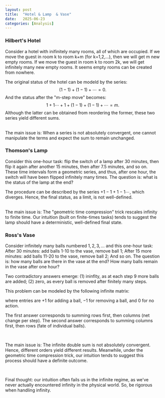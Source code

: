```yaml
---
layout: post
title:  "Hotel & Lamp  & Vase"
date:   2025-06-23
categories: [Analysis]
---
```

### Hilbert's Hotel
Consider a hotel with inifinitely many rooms, all of which are occupied. If we move the guest in room k to room k+m (for k=1,2,...), then we will get m new empty rooms. 
If we move the guest in room k to room 2k, we will get infinitely many new empty rooms. It seems empty rooms can be created from nowhere. 

The original status of the hotel can be modeld by the series: 
$$
(1-1)+(1-1)+\cdots=0. 
$$ 
And the status after the "m-step move" becomes: 
$$
1+1 \cdots +1 + (1-1) + (1-1) +\cdots = m. 
$$
Although the latter can be obtained from reordering the former, these two series yield different sums. 

<br>
The main issue is: When a series is not absolutely convergent, one cannot manipulate the terms and expect the sum to remain unchanged. 

<br>


### Thomson's Lamp 
Consider this one-hour task: flip the switch of a lamp after 30 minutes, then flip it again after another 15 minutes, then after 7.5 minutes, and so on. These time intervals form a geometric series, and thus, after one hour, the switch will have been flipped infinitely many times. The question is: what is the status of the lamp at the end?

The procedure can be described by the series $+1-1+1-1\cdots$, which diverges. Hence, the final status, as a limit, is not well-defined. 

<br>
The main issue is: The "geometric time compression" trick rescales infinity to finite time. Our intuition (built on finite-times tasks) tends to suggest the lamp should have a deterministic, well-defined final state. 

<br>

### Ross's Vase
Consider infinitely many balls numbered $1, 2, 3, \ldots$ and this one-hour task: After 30 minutes: add balls 1-10 to the vase, remove ball 1; After 15 more minutes: add balls 11-20 to the vase, remove ball 2; And so on. The question is: how many balls are there in the vase at the end? How many balls remain in the vase after one hour?

Two contradictory answers emerge: (1) ininfity, as at each step 9 more balls are added; (2) zero, as every ball is removed after finitely many steps. 

This problem can be modeled by the following infinite matrix:


where entries are $+1$ for adding a ball, $-1$ for removing a ball, and $0$ for no action.

The first answer corresponds to summing rows first, then columns (net change per step). The second answer corresponds to summing columns first, then rows (fate of individual balls). 

<br>

The main issue is:  The infinite double sum is not absolutely convergent. Hence, different orders yield different results. 
Meanwhile, under the geometric time compression trick, our intuition tends to suggest this process should have a definite outcome. 

<br> 

Final thought: our intuition often fails us in the infinite regime, as we've never actually encountered infinity in the physical world. So, be rigorous when handling infinity. 

